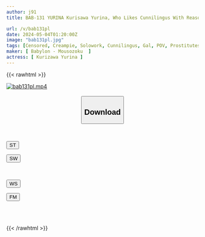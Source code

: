 ```yaml
---
author: j91
title: BAB-131 YURINA Kurisawa Yurina, Who Likes Cunnilingus With Reasonable After-sex Sex And Invisibility

url: /v/bab131pl
date: 2024-05-04T01:20:00Z
image: "bab131pl.jpg"
tags: [Censored, Creampie, Solowork, Cunnilingus, Gal, POV, Prostitutes	]
maker: [ Babylon - Mousozoku  ]
actress: [ Kurizawa Yurina ]
---
```



{{< rawhtml >}}

<div class="video" data-videoid="6okmDeLGW8fx1V">
    <a href="javascript:;">
        <img src="/v/bab131pl/bab131pl.jpg" width="WIDTH" height="HEIGHT" alt="bab131pl.mp4" loading="lazy">
    </a>
</div>

<script type="text/javascript" src="https://j91.asia/asset/on-demand-st.js"></script>

<br>
  <link rel="stylesheet" href="https://j91.asia/asset/bs5.css">
  
  <center>
  <button class="btn btn-primary" type="button" data-bs-toggle="collapse" data-bs-target=".multi-collapse" aria-expanded="false" aria-controls="multiCollapseExample1 multiCollapseExample2"><h2>Download</h2></button></center>
</p>
<div class="row">
  <div class="col">
    <div class="collapse multi-collapse" id="multiCollapseExample1">
      <div class="card card-body">
	      	      <br>
<div class="buttons">  
<p><a href="https://streamtape.to/v/6okmDeLGW8fx1V" target="_blank"><button class="btn-hover color-3"><i class="fa fa-download"></i> ST</button></a></p>
<p><a href="https://asnwish.com/oobiphn5e3u5" target="_blank"><button class="btn-hover color-2"><i class="fa fa-download"></i> SW</button></a></p></div>
    </div>
  </div>
</div>
  <div class="col">
    <div class="collapse multi-collapse" id="multiCollapseExample2">
      <div class="card card-body">
	      <br>
<div class="buttons">
<p><a href="javascript:;"><button class="btn-hover color-9"><i class="fa fa-download"></i> WS</button></a></p>
<p><a href="javascript:;"><button class="btn-hover color-8"><i class="fa fa-download"></i> FM</button></a></p></div>
<br><br>
      </div>
    </div>
  </div>
</div>

{{< /rawhtml >}}